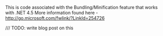 This is code associated with the Bundling/Minification feature that works with .NET 4.5
More information found here - http://go.microsoft.com/fwlink/?LinkId=254726

/// TODO: write blog post on this
